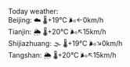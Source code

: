 Today weather:  
Beijing: ☁️ 🌡️+19°C 🌬️←0km/h  
Tianjin: 🌦 🌡️+20°C 🌬️↖15km/h  
Shijiazhuang: 🌫  🌡️+19°C 🌬️↘0km/h  
Tangshan: 🌦 🌡️+20°C 🌬️↖15km/h  
